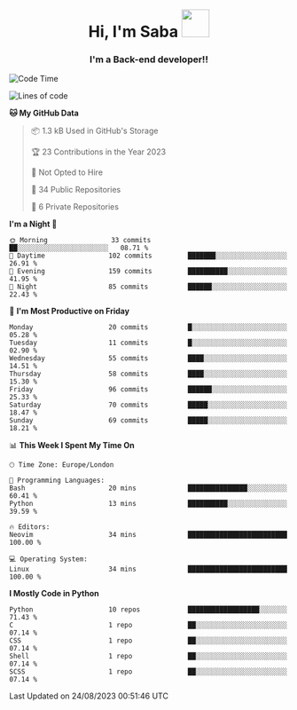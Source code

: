 <h1 align="center">Hi, I'm Saba <img src="https://media.giphy.com/media/EdB2g3VFDoKs57oe1w/giphy.gif" width="50"></h1>
<h3 align="center">I'm a Back-end developer!!</h3>

<!--START_SECTION:waka-->
![Code Time](http://img.shields.io/badge/Code%20Time-765%20hrs%2049%20mins-blue)

![Lines of code](https://img.shields.io/badge/From%20Hello%20World%20I%27ve%20Written-51.0%20thousand%20lines%20of%20code-blue)

**🐱 My GitHub Data** 

> 📦 1.3 kB Used in GitHub's Storage 
 > 
> 🏆 23 Contributions in the Year 2023
 > 
> 🚫 Not Opted to Hire
 > 
> 📜 34 Public Repositories 
 > 
> 🔑 6 Private Repositories 
 > 
**I'm a Night 🦉** 

```text
🌞 Morning                33 commits          ██░░░░░░░░░░░░░░░░░░░░░░░   08.71 % 
🌆 Daytime                102 commits         ███████░░░░░░░░░░░░░░░░░░   26.91 % 
🌃 Evening                159 commits         ██████████░░░░░░░░░░░░░░░   41.95 % 
🌙 Night                  85 commits          ██████░░░░░░░░░░░░░░░░░░░   22.43 % 
```
📅 **I'm Most Productive on Friday** 

```text
Monday                   20 commits          █░░░░░░░░░░░░░░░░░░░░░░░░   05.28 % 
Tuesday                  11 commits          █░░░░░░░░░░░░░░░░░░░░░░░░   02.90 % 
Wednesday                55 commits          ████░░░░░░░░░░░░░░░░░░░░░   14.51 % 
Thursday                 58 commits          ████░░░░░░░░░░░░░░░░░░░░░   15.30 % 
Friday                   96 commits          ██████░░░░░░░░░░░░░░░░░░░   25.33 % 
Saturday                 70 commits          █████░░░░░░░░░░░░░░░░░░░░   18.47 % 
Sunday                   69 commits          █████░░░░░░░░░░░░░░░░░░░░   18.21 % 
```


📊 **This Week I Spent My Time On** 

```text
🕑︎ Time Zone: Europe/London

💬 Programming Languages: 
Bash                     20 mins             ███████████████░░░░░░░░░░   60.41 % 
Python                   13 mins             ██████████░░░░░░░░░░░░░░░   39.59 % 

🔥 Editors: 
Neovim                   34 mins             █████████████████████████   100.00 % 

💻 Operating System: 
Linux                    34 mins             █████████████████████████   100.00 % 
```

**I Mostly Code in Python** 

```text
Python                   10 repos            ██████████████████░░░░░░░   71.43 % 
C                        1 repo              ██░░░░░░░░░░░░░░░░░░░░░░░   07.14 % 
CSS                      1 repo              ██░░░░░░░░░░░░░░░░░░░░░░░   07.14 % 
Shell                    1 repo              ██░░░░░░░░░░░░░░░░░░░░░░░   07.14 % 
SCSS                     1 repo              ██░░░░░░░░░░░░░░░░░░░░░░░   07.14 % 
```




 Last Updated on 24/08/2023 00:51:46 UTC
<!--END_SECTION:waka-->
